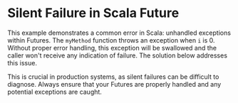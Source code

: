# Silent Failure in Scala Future

This example demonstrates a common error in Scala: unhandled exceptions within Futures.  The `myMethod` function throws an exception when `i` is 0.  Without proper error handling, this exception will be swallowed and the caller won't receive any indication of failure.  The solution below addresses this issue.

This is crucial in production systems, as silent failures can be difficult to diagnose.  Always ensure that your Futures are properly handled and any potential exceptions are caught.